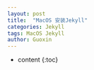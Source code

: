 ```yaml
---
layout: post
title:  "MacOS 安装Jekyll"
categories: Jekyll
tags: MacOS Jekyll
author: Guoxin
---
```


* content
{:toc}
